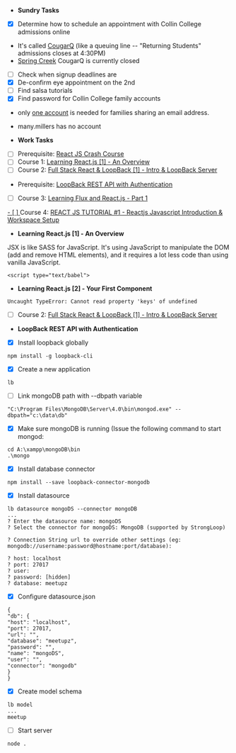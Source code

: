 - **Sundry Tasks**
- [X] Determine how to schedule an appointment with Collin College admissions online
- It's called [CougarQ](http://www.collin.edu/gettingstarted/CougarQ.html) (like a queuing line -- "Returning Students" admissions closes at 4:30PM)
- [Spring Creek](https://kiosk.qless.com/kiosk/app/home/21842) CougarQ is currently closed
- [ ] Check when signup deadlines are
- [X] De-confirm eye appointment on the 2nd
- [ ] Find salsa tutorials
- [X] Find password for Collin College family accounts
- only [one account](https://apply.collin.edu/AxiomWeb_PROD/Login.aspx?SourceID=4) is needed for families sharing an email address.
- many.millers has no account

- **Work Tasks**
- [ ] Prerequisite: [React JS Crash Course](https://www.youtube.com/watch?v=A71aqufiNtQ)
- [ ] Course 1: [Learning React.js [1] - An Overview](https://www.youtube.com/watch?v=vYldnghykaU&list=PLillGF-RfqbbKWfm3Y_RF57dNGsHnkYqO)
- [ ] Course 2: [Full Stack React & LoopBack [1] - Intro & LoopBack Server](https://www.youtube.com/watch?v=Mx-cywTNy8s&list=PLillGF-RfqbZjJBAu0sx_0SCuFdzdx4iY)
- Prerequisite: [LoopBack REST API with Authentication](https://www.youtube.com/watch?v=UTxhKZuVaG8)
- [ ] Course 3: [Learning Flux and React.js - Part 1](https://www.youtube.com/watch?v=LCaH1siSzW4&list=PLillGF-RfqbaevC84ezBcmlfR54H9RaUr)

[- [ ] ](https://www.youtube.com/watch?v=LCaH1siSzW4&list=PLillGF-RfqbaevC84ezBcmlfR54H9RaUr)Course 4: [REACT JS TUTORIAL #1 - Reactjs Javascript Introduction & Workspace Setup](https://www.youtube.com/watch?v=MhkGQAoc7bc&list=PLoYCgNOIyGABj2GQSlDRjgvXtqfDxKm5b)

- **Learning React.js [1] - An Overview**

JSX is like SASS for JavaScript. It's using JavaScript to manipulate the DOM (add and remove HTML elements), and it requires a lot less code than using vanilla JavaScript.

`<script type="text/babel">`

- **Learning React.js [2] - Your First Component**

`Uncaught TypeError: Cannot read property 'keys' of undefined`

- [ ] Course 2: [Full Stack React & LoopBack [1] - Intro & LoopBack Server](https://www.youtube.com/watch?v=Mx-cywTNy8s&list=PLillGF-RfqbZjJBAu0sx_0SCuFdzdx4iY)

- **LoopBack REST API with Authentication**
- [X] Install loopback globally

`npm install -g loopback-cli`

- [X] Create a new application

`lb`

- [ ] Link mongoDB path with --dbpath variable

`"C:\Program Files\MongoDB\Server\4.0\bin\mongod.exe" --dbpath="c:\data\db"`

- [X] Make sure mongoDB is running (Issue the following command to start mongod:

```
cd A:\xampp\mongoDB\bin
.\mongo
```

- [X] Install database connector

`npm install --save loopback-connector-mongodb`

- [X] Install datasource

```
lb datasource mongoDS --connector mongoDB
...
? Enter the datasource name: mongoDS
? Select the connector for mongoDS: MongoDB (supported by StrongLoop)

? Connection String url to override other settings (eg: mongodb://username:password@hostname:port/database):

? host: localhost
? port: 27017
? user:
? password: [hidden]
? database: meetupz
```

- [X] Configure datasource.json

```
{
"db": {
"host": "localhost",
"port": 27017,
"url": "",
"database": "meetupz",
"password": "",
"name": "mongoDS",
"user": "",
"connector": "mongodb"
}
}
```

- [X] Create model schema

```
lb model
...
meetup
```

- [ ] Start server

`node .`